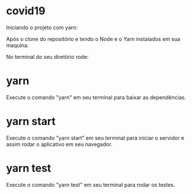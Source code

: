# covid19

Iniciando o projeto com yarn:

Após o clone do repositório e tendo o Node e o Yarn instalados em sua maquina.

No terminal do seu diretório rode:

# yarn
Execute o comando "yarn" em seu terminal para baixar as dependências.

# yarn start
Execute o comando "yarn start" em seu terminal para iniciar o servidor e assim rodar o aplicativo em seu navegador.

# yarn test
Execute o comando "yarn test" em seu terminal para rodar os testes.
